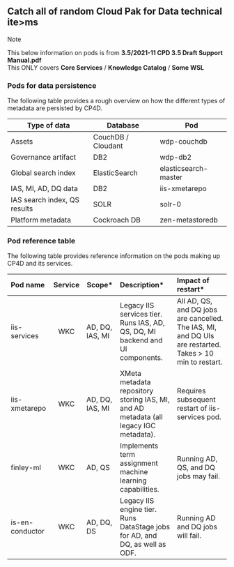 ## Catch all of random Cloud Pak for Data technical ite>ms
> [!NOTE]
> This below information on pods is from **3.5/2021-11 CPD 3.5 Draft Support Manual.pdf**  
> This ONLY covers **Core Services** / **Knowledge Catalog** / **Some WSL**  

### Pods for data persistence 
The following table provides a rough overview on how the different types of metadata are persisted by CP4D.  

| Type of data | Database | Pod |
| --- | --- | --- |
| Assets | CouchDB / Cloudant | wdp-couchdb |
| Governance artifact | DB2 | wdp-db2 |
| Global search index | ElasticSearch | elasticsearch-master |
| IAS, MI, AD, DQ data | DB2 | iis-xmetarepo |
| IAS search index, QS results | SOLR | solr-0 |
| Platform metadata | Cockroach DB | zen-metastoredb |

### Pod reference table
The following table provides reference information on the pods making up CP4D and its services.  

Pod name        |Service|Scope*|Description*|Impact of restart*
:---------------| :---: | --- | :--- | :--- 
iis-services    |WKC    |AD, DQ, IAS, MI|Legacy IIS services tier. Runs IAS, AD, QS, DQ, MI backend and UI components. | All AD, QS, and DQ jobs are cancelled. The IAS, MI, and DQ UIs are restarted. Takes > 10 min to restart.
iis-xmetarepo   |WKC    |AD, DQ, IAS, MI | XMeta metadata repository storing IAS, MI, and AD metadata (all legacy IGC metadata). | Requires subsequent restart of iis-services pod.
finley-ml       |WKC    |AD, QS|Implements term assignment machine learning capabilities.|Running AD, QS, and DQ jobs may fail.
is-en-conductor |WKC    |AD, DQ, DS|Legacy IIS engine tier. Runs DataStage jobs for AD, and DQ, as well as ODF.|Running AD and DQ jobs will fail.
